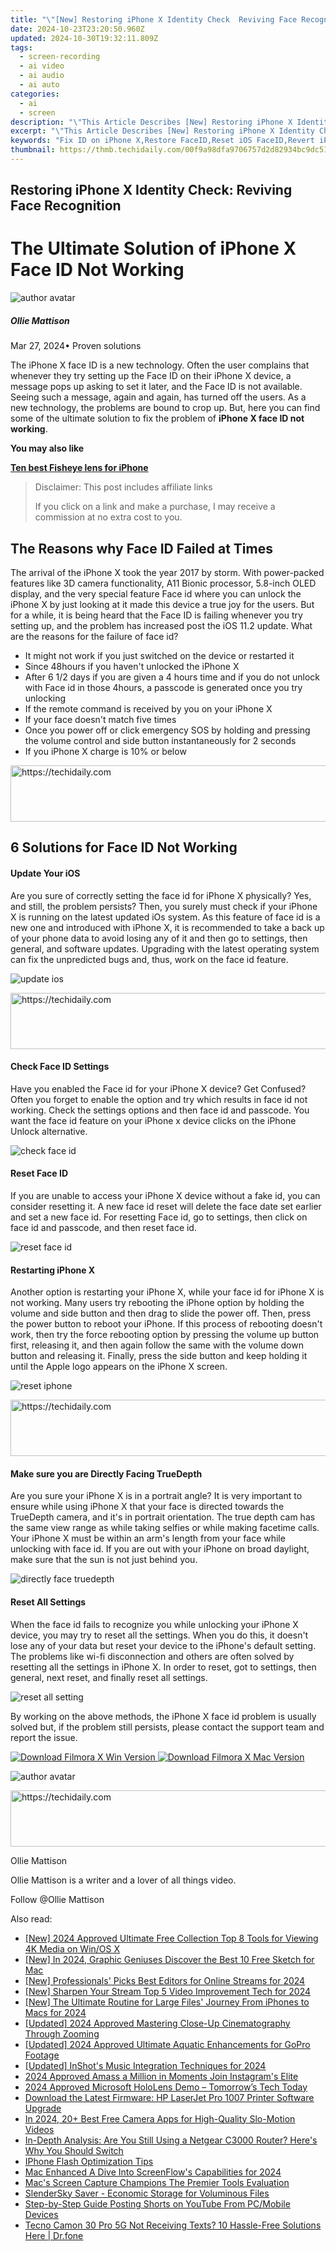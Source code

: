 ```yaml
---
title: "\"[New] Restoring iPhone X Identity Check  Reviving Face Recognition for 2024\""
date: 2024-10-23T23:20:50.960Z
updated: 2024-10-30T19:32:11.809Z
tags: 
  - screen-recording
  - ai video
  - ai audio
  - ai auto
categories: 
  - ai
  - screen
description: "\"This Article Describes [New] Restoring iPhone X Identity Check: Reviving Face Recognition for 2024\""
excerpt: "\"This Article Describes [New] Restoring iPhone X Identity Check: Reviving Face Recognition for 2024\""
keywords: "Fix ID on iPhone X,Restore FaceID,Reset iOS FaceID,Revert iPhone X ID,Reactivate iPhone X Recognition,Revive iPhone X Facial ID,Regain X Identity Check"
thumbnail: https://thmb.techidaily.com/00f9a98dfa9706757d2d82934bc9dc5159ac52a4f0751dc6a02d7459f2560fde.jpg
---
```


## Restoring iPhone X Identity Check: Reviving Face Recognition

# The Ultimate Solution of iPhone X Face ID Not Working

![author avatar](https://images.wondershare.com/filmora/article-images/ollie-mattison.jpg)

##### Ollie Mattison

 Mar 27, 2024• Proven solutions

The iPhone X face ID is a new technology. Often the user complains that whenever they try setting up the Face ID on their iPhone X device, a message pops up asking to set it later, and the Face ID is not available. Seeing such a message, again and again, has turned off the users. As a new technology, the problems are bound to crop up. But, here you can find some of the ultimate solution to fix the problem of **iPhone X face ID not working**.

**You may also like**

**[Ten best Fisheye lens for iPhone](https://tools.techidaily.com/wondershare/filmora/download/)**

>  Disclaimer: This post includes affiliate links
>
>  If you click on a link and make a purchase, I may receive a commission at no extra cost to you.
>

## The Reasons why Face ID Failed at Times

The arrival of the iPhone X took the year 2017 by storm. With power-packed features like 3D camera functionality, A11 Bionic processor, 5.8-inch OLED display, and the very special feature Face id where you can unlock the iPhone X by just looking at it made this device a true joy for the users. But for a while, it is being heard that the Face ID is failing whenever you try setting up, and the problem has increased post the iOS 11.2 update. What are the reasons for the failure of face id?

* It might not work if you just switched on the device or restarted it
* Since 48hours if you haven't unlocked the iPhone X
* After 6 1/2 days if you are given a 4 hours time and if you do not unlock with Face id in those 4hours, a passcode is generated once you try unlocking
* If the remote command is received by you on your iPhone X
* If your face doesn't match five times
* Once you power off or click emergency SOS by holding and pressing the volume control and side button instantaneously for 2 seconds
* If you iPhone X charge is 10% or below

<!-- affiliate ads begin -->
<a href="https://appsumo.8odi.net/c/5597632/2037318/7443" target="_top" id="2037318">
  <img src="//a.impactradius-go.com/display-ad/7443-2037318" border="0" alt="https://techidaily.com" width="728" height="90"/>
</a>
<img height="0" width="0" src="https://appsumo.8odi.net/i/5597632/2037318/7443" style="position:absolute;visibility:hidden;" border="0" />
<!-- affiliate ads end -->

## 6 Solutions for Face ID Not Working

#### Update Your iOS

Are you sure of correctly setting the face id for iPhone X physically? Yes, and still, the problem persists? Then, you surely must check if your iPhone X is running on the latest updated iOs system. As this feature of face id is a new one and introduced with iPhone X, it is recommended to take a back up of your phone data to avoid losing any of it and then go to settings, then general, and software updates. Upgrading with the latest operating system can fix the unpredicted bugs and, thus, work on the face id feature.

![update ios](https://images.wondershare.com/filmora/article-images/update-ios.png)

<!-- affiliate ads begin -->
<a href="https://appsumo.8odi.net/c/5597632/2075462/7443" target="_top" id="2075462">
  <img src="//a.impactradius-go.com/display-ad/7443-2075462" border="0" alt="https://techidaily.com" width="728" height="90"/>
</a>
<img height="0" width="0" src="https://appsumo.8odi.net/i/5597632/2075462/7443" style="position:absolute;visibility:hidden;" border="0" />
<!-- affiliate ads end -->

#### Check Face ID Settings

Have you enabled the Face id for your iPhone X device? Get Confused? Often you forget to enable the option and try which results in face id not working. Check the settings options and then face id and passcode. You want the face id feature on your iPhone x device clicks on the iPhone Unlock alternative.

![check face id](https://images.wondershare.com/filmora/article-images/settings-face-id2.jpg)

#### Reset Face ID

If you are unable to access your iPhone X device without a fake id, you can consider resetting it. A new face id reset will delete the face date set earlier and set a new face id. For resetting Face id, go to settings, then click on face id and passcode, and then reset face id.

![reset face id](https://images.wondershare.com/filmora/article-images/reset-face-id-iphone-x.jpg)

#### Restarting iPhone X

Another option is restarting your iPhone X, while your face id for iPhone X is not working. Many users try rebooting the iPhone option by holding the volume and side button and then drag to slide the power off. Then, press the power button to reboot your iPhone. If this process of rebooting doesn't work, then try the force rebooting option by pressing the volume up button first, releasing it, and then again follow the same with the volume down button and releasing it. Finally, press the side button and keep holding it until the Apple logo appears on the iPhone X screen.

![reset iphone](https://images.wondershare.com/filmora/article-images/iPhone-X-Hard-Reset-Buttons.png)

<!-- affiliate ads begin -->
<a href="https://ephamedtechinc.pxf.io/c/5597632/2136622/26400" target="_top" id="2136622">
  <img src="//a.impactradius-go.com/display-ad/26400-2136622" border="0" alt="https://techidaily.com" width="728" height="90"/>
</a>
<img height="0" width="0" src="https://ephamedtechinc.pxf.io/i/5597632/2136622/26400" style="position:absolute;visibility:hidden;" border="0" />
<!-- affiliate ads end -->

#### Make sure you are Directly Facing TrueDepth

Are you sure your iPhone X is in a portrait angle? It is very important to ensure while using iPhone X that your face is directed towards the TrueDepth camera, and it's in portrait orientation. The true depth cam has the same view range as while taking selfies or while making facetime calls. Your iPhone X must be within an arm's length from your face while unlocking with face id. If you are out with your iPhone on broad daylight, make sure that the sun is not just behind you.

![directly face truedepth](https://images.wondershare.com/filmora/article-images/directly-face.jpg)

#### Reset All Settings

When the face id fails to recognize you while unlocking your iPhone X device, you may try to reset all the settings. When you do this, it doesn't lose any of your data but reset your device to the iPhone's default setting. The problems like wi-fi disconnection and others are often solved by resetting all the settings in iPhone X. In order to reset, got to settings, then general, next reset, and finally reset all settings.

![reset all setting](https://images.wondershare.com/filmora/article-images/reset-all-settings.jpg)

By working on the above methods, the iPhone X face id problem is usually solved but, if the problem still persists, please contact the support team and report the issue.

[![Download Filmora X Win Version](https://images.wondershare.com/filmora/guide/download-btn-win.jpg) ](https://tools.techidaily.com/wondershare/filmora/download/) [![Download Filmora X Mac Version](https://images.wondershare.com/filmora/guide/download-btn-mac.jpg) ](https://tools.techidaily.com/wondershare/filmora/download/)

![author avatar](https://images.wondershare.com/filmora/article-images/ollie-mattison.jpg)

<!-- affiliate ads begin -->
<a href="https://dhgate.sjv.io/c/5597632/2106658/12108" target="_top" id="2106658">
  <img src="//a.impactradius-go.com/display-ad/12108-2106658" border="0" alt="https://techidaily.com" width="728" height="90"/>
</a>
<img height="0" width="0" src="https://dhgate.sjv.io/i/5597632/2106658/12108" style="position:absolute;visibility:hidden;" border="0" />
<!-- affiliate ads end -->

Ollie Mattison

Ollie Mattison is a writer and a lover of all things video.

Follow @Ollie Mattison


<ins class="adsbygoogle"
     style="display:block"
     data-ad-format="autorelaxed"
     data-ad-client="ca-pub-7571918770474297"
     data-ad-slot="1223367746"></ins>



<ins class="adsbygoogle"
     style="display:block"
     data-ad-client="ca-pub-7571918770474297"
     data-ad-slot="8358498916"
     data-ad-format="auto"
     data-full-width-responsive="true"></ins>


<span class="atpl-alsoreadstyle">Also read:</span>
<div><ul>
<li><a href="https://fox-friendly.techidaily.com/new-2024-approved-ultimate-free-collection-top-8-tools-for-viewing-4k-media-on-winos-x/"><u>[New] 2024 Approved Ultimate Free Collection Top 8 Tools for Viewing 4K Media on Win/OS X</u></a></li>
<li><a href="https://fox-friendly.techidaily.com/new-in-2024-graphic-geniuses-discover-the-best-10-free-sketch-for-mac/"><u>[New] In 2024, Graphic Geniuses Discover the Best 10 Free Sketch for Mac</u></a></li>
<li><a href="https://youtube-tips.techidaily.com/rofessionals-picks-best-editors-for-online-streams-for-2024/"><u>[New] Professionals' Picks Best Editors for Online Streams for 2024</u></a></li>
<li><a href="https://fox-friendly.techidaily.com/new-sharpen-your-stream-top-5-video-improvement-tech-for-2024/"><u>[New] Sharpen Your Stream Top 5 Video Improvement Tech for 2024</u></a></li>
<li><a href="https://fox-friendly.techidaily.com/new-the-ultimate-routine-for-large-files-journey-from-iphones-to-macs-for-2024/"><u>[New] The Ultimate Routine for Large Files' Journey From iPhones to Macs for 2024</u></a></li>
<li><a href="https://fox-friendly.techidaily.com/updated-2024-approved-mastering-close-up-cinematography-through-zooming/"><u>[Updated] 2024 Approved Mastering Close-Up Cinematography Through Zooming</u></a></li>
<li><a href="https://fox-friendly.techidaily.com/updated-2024-approved-ultimate-aquatic-enhancements-for-gopro-footage/"><u>[Updated] 2024 Approved Ultimate Aquatic Enhancements for GoPro Footage</u></a></li>
<li><a href="https://fox-friendly.techidaily.com/updated-inshots-music-integration-techniques-for-2024/"><u>[Updated] InShot's Music Integration Techniques for 2024</u></a></li>
<li><a href="https://instagram-video-files.techidaily.com/2024-approved-amass-a-million-in-moments-join-instagrams-elite/"><u>2024 Approved Amass a Million in Moments Join Instagram's Elite</u></a></li>
<li><a href="https://fox-boxes.techidaily.com/2024-approved-microsoft-hololens-demo-tomorrows-tech-today/"><u>2024 Approved Microsoft HoloLens Demo – Tomorrow’s Tech Today</u></a></li>
<li><a href="https://hardware-help.techidaily.com/download-the-latest-firmware-hp-laserjet-pro-1007-printer-software-upgrade/"><u>Download the Latest Firmware: HP LaserJet Pro 1007 Printer Software Upgrade</u></a></li>
<li><a href="https://extra-lessons.techidaily.com/in-2024-20plus-best-free-camera-apps-for-high-quality-slo-motion-videos/"><u>In 2024, 20+ Best Free Camera Apps for High-Quality Slo-Motion Videos</u></a></li>
<li><a href="https://buynow-info.techidaily.com/in-depth-analysis-are-you-still-using-a-netgear-c3000-router-heres-why-you-should-switch/"><u>In-Depth Analysis: Are You Still Using a Netgear C3000 Router? Here's Why You Should Switch</u></a></li>
<li><a href="https://fox-friendly.techidaily.com/iphone-flash-optimization-tips/"><u>IPhone Flash Optimization Tips</u></a></li>
<li><a href="https://remote-screen-capture.techidaily.com/mac-enhanced-a-dive-into-screenflows-capabilities-for-2024/"><u>Mac Enhanced A Dive Into ScreenFlow's Capabilities for 2024</u></a></li>
<li><a href="https://screen-video-capture.techidaily.com/macs-screen-capture-champions-the-premier-tools-evaluation/"><u>Mac's Screen Capture Champions The Premier Tools Evaluation</u></a></li>
<li><a href="https://fox-friendly.techidaily.com/slendersky-saver-economic-storage-for-voluminous-files/"><u>SlenderSky Saver - Economic Storage for Voluminous Files</u></a></li>
<li><a href="https://youtube-clips.techidaily.com/step-by-step-guide-posting-shorts-on-youtube-from-pcmobile-devices/"><u>Step-by-Step Guide Posting Shorts on YouTube From PC/Mobile Devices</u></a></li>
<li><a href="https://howto.techidaily.com/tecno-camon-30-pro-5g-not-receiving-texts-10-hassle-free-solutions-here-drfone-by-drfone-fix-android-problems-fix-android-problems/"><u>Tecno Camon 30 Pro 5G Not Receiving Texts? 10 Hassle-Free Solutions Here | Dr.fone</u></a></li>
</ul></div>

